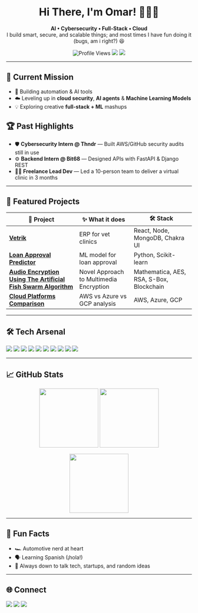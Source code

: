 <h1 align="center">Hi There, I'm Omar! 👨🏽‍💻</h1>
<p align="center">
  <b>AI • Cybersecurity • Full-Stack • Cloud</b>  
  <br>
  I build smart, secure, and scalable things; and most times I have fun doing it (bugs, am i right?) 😆
</p>

<p align="center">
  <img src="https://komarev.com/ghpvc/?username=OmarElZaher&color=blue&style=flat-square&label=Profile+Views" alt="Profile Views" />
  <img src="https://img.shields.io/badge/Focus-AI%20Agents%20|%20Cloud%20Security-blue" />
  <img src="https://img.shields.io/badge/Loves-MERN%20Stack%20|%20FastAPI-orange" />
</p>

---

## 🔭 Current Mission

- 🧠 Building automation & AI tools
- ☁️ Leveling up in **cloud security**, **AI agents** & **Machine Learning Models**
- 💡 Exploring creative **full-stack + ML** mashups

## 🏆 Past Highlights

- 🛡 **Cybersecurity Intern @ Thndr** — Built AWS/GitHub security audits still in use
- ⚙️ **Backend Intern @ Bit68** — Designed APIs with FastAPI & Django REST
- 👨‍💻 **Freelance Lead Dev** — Led a 10-person team to deliver a virtual clinic in 3 months

---

## 🚀 Featured Projects

| 🚩 Project                                                                                                                                                  | ✨ What it does                         | 🛠 Stack                                  |
| ----------------------------------------------------------------------------------------------------------------------------------------------------------- | --------------------------------------- | ---------------------------------------- |
| [**Vetrik**](https://github.com/OmarElZaher/vetrik-gallery)                                                                                                 | ERP for vet clinics                     | React, Node, MongoDB, Chakra UI          |
| [**Loan Approval Predictor**](https://github.com/OmarElZaher/Load-Approval-Prediction-Model)                                                                | ML model for loan approval              | Python, Scikit-learn                     |
| [**Audio Encryption Using The Artificial Fish Swarm Algorithm**](https://github.com/OmarElZaher/Audio-Encryption-Using-The-Artificial-Fish-Swarm-Algorithm) | Novel Approach to Multimedia Encryption | Mathematica, AES, RSA, S-Box, Blockchain |
| [**Cloud Platforms Comparison**](#)                                                                                                                         | AWS vs Azure vs GCP analysis            | AWS, Azure, GCP                          |

---

## 🛠 Tech Arsenal

<p>
  <img src="https://img.shields.io/badge/Python-3776AB?logo=python&logoColor=white" />
  <img src="https://img.shields.io/badge/JavaScript-F7DF1E?logo=javascript&logoColor=black" />
  <img src="https://img.shields.io/badge/React-20232A?logo=react&logoColor=61DAFB" />
  <img src="https://img.shields.io/badge/Node.js-339933?logo=node.js&logoColor=white" />
  <img src="https://img.shields.io/badge/FastAPI-009688?logo=fastapi&logoColor=white" />
  <img src="https://img.shields.io/badge/Django-092E20?logo=django&logoColor=white" />
  <img src="https://img.shields.io/badge/AWS-232F3E?logo=amazon-aws&logoColor=white" />
  <img src="https://img.shields.io/badge/Azure-0078D4?logo=microsoft-azure&logoColor=white" />
  <img src="https://img.shields.io/badge/GCP-4285F4?logo=google-cloud&logoColor=white" />
  <img src="https://img.shields.io/badge/Docker-2496ED?logo=docker&logoColor=white" />
</p>

---

## 📈 GitHub Stats

<p align="center">
  <img src="https://github-readme-stats.vercel.app/api?username=OmarElZaher&show_icons=true&theme=tokyonight" height="160" />
  <img src="https://github-readme-streak-stats.herokuapp.com/?user=OmarElZaher&theme=tokyonight" height="160" />
</p>

<p align="center">
  <img src="https://github-readme-stats.vercel.app/api/top-langs/?username=OmarElZaher&layout=compact&theme=tokyonight" height="160" />
</p>

---

## 🎯 Fun Facts

- 🏎️ Automotive nerd at heart
- 🗣️ Learning Spanish (¡hola!)
- 💬 Always down to talk tech, startups, and random ideas

---

## 🌐 Connect

<p>
  <a href="https://www.linkedin.com/in/omarelzaher"><img src="https://img.shields.io/badge/LinkedIn-blue?logo=linkedin&logoColor=white" /></a>
  <a href="mailto:omarelzaher@icloud.com"><img src="https://img.shields.io/badge/Email-white?logo=gmail" /></a>
  <a href="https://github.com/OmarElZaher"><img src="https://img.shields.io/badge/GitHub-black?logo=github&logoColor=white" /></a>
</p>
